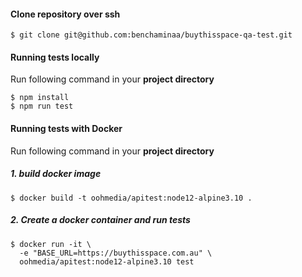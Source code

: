 

#### Clone repository over ssh

```
$ git clone git@github.com:benchaminaa/buythisspace-qa-test.git
```

#### Running tests locally
Run following command in your **project directory**

```
$ npm install
$ npm run test
```
#### Running tests with Docker
Run following command in your **project directory**

##### 1. build docker image
```
$ docker build -t oohmedia/apitest:node12-alpine3.10 .
```
##### 2. Create a docker container and run tests
```
$ docker run -it \
  -e "BASE_URL=https://buythisspace.com.au" \
  oohmedia/apitest:node12-alpine3.10 test
``` 